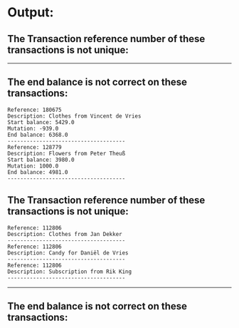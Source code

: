 # Output:
## The Transaction reference number of these transactions is not unique: 
_________________________________________________________
## The end balance is not correct on these transactions: 
```
Reference: 180675
Description: Clothes from Vincent de Vries
Start balance: 5429.0
Mutation: -939.0
End balance: 6368.0
-------------------------------------
Reference: 128779
Description: Flowers from Peter Theuß
Start balance: 3980.0
Mutation: 1000.0
End balance: 4981.0
-------------------------------------
```

## The Transaction reference number of these transactions is not unique: 
```
Reference: 112806
Description: Clothes from Jan Dekker
-------------------------------------
Reference: 112806
Description: Candy for Daniël de Vries
-------------------------------------
Reference: 112806
Description: Subscription from Rik King
-------------------------------------
```
_________________________________________________________
## The end balance is not correct on these transactions: 

